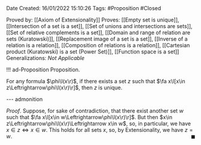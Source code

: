 <br />
<br />

Date Created: 16/01/2022 15:10:26
Tags: #Proposition #Closed

Proved by: [[Axiom of Extensionality]]
Proves: [[Empty set is unique]], [[Intersection of a set is a set]], [[Set of unions and intersections are sets]], [[Set of relative complements is a set]], [[Domain and range of relation are sets (Kuratowski)]], [[Replacement image of a set is a set]], [[Inverse of a relation is a relation]], [[Composition of relations is a relation]], [[Cartesian product (Kuratowski) is a set (Power Set)]], [[Function space is a set]]
Generalizations: _Not Applicable_

!!! ad-Proposition Proposition.

For any formula $\phi\l(x\r)$, if there exists a set $z$ such that $\fa x\l[x\in z\Leftrightarrow\phi\l(x\r)\r]$, then $z$ is unique.

--- admonition

_Proof_. Suppose, for sake of contradiction, that there exist another set $w$ such that $\fa x\l[x\in w\Leftrightarrow\phi\l(x\r)\r]$. But then $x\in z\Leftrightarrow\phi\l(x\r)\Leftrightarrow x\in w$, so, in particular, we have $x\in z\Leftrightarrow x\in w$. This holds for all sets $x$, so, by Extensionality, we have $z=w$.<span style="float:right;">$\blacksquare$</span>
